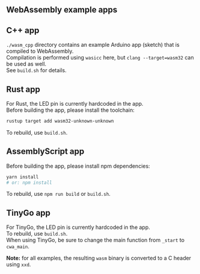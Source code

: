 ## WebAssembly example apps

## C++ app

`./wasm_cpp` directory contains an example Arduino app (sketch) that is compiled to WebAssembly.  
Compilation is performed using `wasicc` here, but `clang --target=wasm32` can be used as well.  
See `build.sh` for details.

## Rust app

For Rust, the LED pin is currently hardcoded in the app.  
Before building the app, please install the toolchain:
```sh
rustup target add wasm32-unknown-unknown
```
To rebuild, use `build.sh`.

## AssemblyScript app

Before building the app, please install npm dependencies:
```sh
yarn install
# or: npm install
```
To rebuild, use `npm run build` or `build.sh`.

## TinyGo app

For TinyGo, the LED pin is currently hardcoded in the app.  
To rebuild, use `build.sh`.  
When using TinyGo, be sure to change the main function from `_start` to `cwa_main`.


**Note:** for all examples, the resulting `wasm` binary is converted to a C header using `xxd`.
